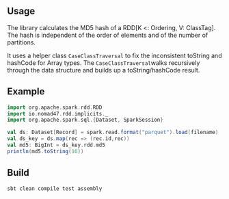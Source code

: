 ## Usage

The library calculates the MD5 hash of a RDD[K <: Ordering, V: ClassTag]. The hash is independent of the order of elements and of the number of partitions. 

It uses a helper class ```CaseClassTraversal``` to fix the inconsistent toString and hashCode for Array types. The ```CaseClassTraversal```walks recursively through the data structure and builds up a toString/hashCode result.

## Example

```scala
import org.apache.spark.rdd.RDD
import io.nomad47.rdd.implicits._
import org.apache.spark.sql.{Dataset, SparkSession}

val ds: Dataset[Record] = spark.read.format("parquet").load(filename)
val ds_key = ds.map(rec => (rec.id,rec))
val md5: BigInt = ds_key.rdd.md5
println(md5.toString(16))
```

## Build 

```shell
sbt clean compile test assembly
``` 